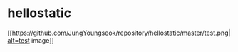 # hellostatic


[[https://github.com/JungYoungseok/repository/hellostatic/master/test.png|alt=test image]]
